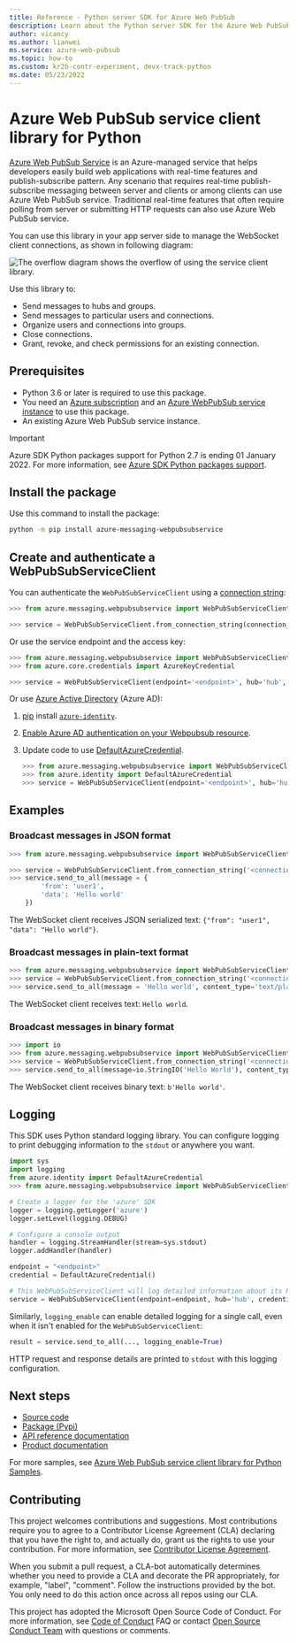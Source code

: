 ```yaml
---
title: Reference - Python server SDK for Azure Web PubSub
description: Learn about the Python server SDK for the Azure Web PubSub service. You can use this library in your app server to manage the WebSocket client connections.
author: vicancy
ms.author: lianwei
ms.service: azure-web-pubsub
ms.topic: how-to
ms.custom: kr2b-contr-experiment, devx-track-python
ms.date: 05/23/2022
---
```


# Azure Web PubSub service client library for Python

[Azure Web PubSub Service](./index.yml) is an Azure-managed service that helps developers easily build web applications with real-time features and publish-subscribe pattern. Any scenario that requires real-time publish-subscribe messaging between server and clients or among clients can use Azure Web PubSub service. Traditional real-time features that often require polling from server or submitting HTTP requests can also use Azure Web PubSub service.

You can use this library in your app server side to manage the WebSocket client connections, as shown in following diagram:

![The overflow diagram shows the overflow of using the service client library.](media/sdk-reference/service-client-overflow.png)

Use this library to:

- Send messages to hubs and groups.
- Send messages to particular users and connections.
- Organize users and connections into groups.
- Close connections.
- Grant, revoke, and check permissions for an existing connection.

## Prerequisites

- Python 3.6 or later is required to use this package.
- You need an [Azure subscription][azure_sub] and an [Azure WebPubSub service instance][webpubsubservice_docs] to use this package.
- An existing Azure Web PubSub service instance.

> [!IMPORTANT]
> Azure SDK Python packages support for Python 2.7 is ending 01 January 2022. For more information, see [Azure SDK Python packages support](https://github.com/Azure/azure-sdk-for-python/issues/20691).

## Install the package

Use this command to install the package:

```bash
python -m pip install azure-messaging-webpubsubservice
```

## Create and authenticate a WebPubSubServiceClient

You can authenticate the `WebPubSubServiceClient` using a [connection string][connection_string]:

```python
>>> from azure.messaging.webpubsubservice import WebPubSubServiceClient

>>> service = WebPubSubServiceClient.from_connection_string(connection_string='<connection_string>', hub='hub')
```

Or use the service endpoint and the access key:

```python
>>> from azure.messaging.webpubsubservice import WebPubSubServiceClient
>>> from azure.core.credentials import AzureKeyCredential

>>> service = WebPubSubServiceClient(endpoint='<endpoint>', hub='hub', credential=AzureKeyCredential("<access_key>"))
```

Or use [Azure Active Directory][aad_doc] (Azure AD):

1. [pip][pip] install [`azure-identity`][azure_identity_pip].
2. [Enable Azure AD authentication on your Webpubsub resource][aad_doc].
3. Update code to use [DefaultAzureCredential][default_azure_credential].

   ```python
   >>> from azure.messaging.webpubsubservice import WebPubSubServiceClient
   >>> from azure.identity import DefaultAzureCredential
   >>> service = WebPubSubServiceClient(endpoint='<endpoint>', hub='hub', credential=DefaultAzureCredential())
   ```

## Examples

### Broadcast messages in JSON format

```python
>>> from azure.messaging.webpubsubservice import WebPubSubServiceClient

>>> service = WebPubSubServiceClient.from_connection_string('<connection_string>', hub='hub1')
>>> service.send_to_all(message = {
        'from': 'user1',
        'data': 'Hello world'
    })
```

The WebSocket client receives JSON serialized text: `{"from": "user1", "data": "Hello world"}`.

### Broadcast messages in plain-text format

```python
>>> from azure.messaging.webpubsubservice import WebPubSubServiceClient
>>> service = WebPubSubServiceClient.from_connection_string('<connection_string>', hub='hub1')
>>> service.send_to_all(message = 'Hello world', content_type='text/plain')
```

The WebSocket client receives text: `Hello world`.

### Broadcast messages in binary format

```python
>>> import io
>>> from azure.messaging.webpubsubservice import WebPubSubServiceClient
>>> service = WebPubSubServiceClient.from_connection_string('<connection_string>', hub='hub')
>>> service.send_to_all(message=io.StringIO('Hello World'), content_type='application/octet-stream')
```

The WebSocket client receives binary text: `b'Hello world'`.

## Logging

This SDK uses Python standard logging library.
You can configure logging to print debugging information to the `stdout` or anywhere you want.

```python
import sys
import logging
from azure.identity import DefaultAzureCredential
>>> from azure.messaging.webpubsubservice import WebPubSubServiceClient

# Create a logger for the 'azure' SDK
logger = logging.getLogger('azure')
logger.setLevel(logging.DEBUG)

# Configure a console output
handler = logging.StreamHandler(stream=sys.stdout)
logger.addHandler(handler)

endpoint = "<endpoint>"
credential = DefaultAzureCredential()

# This WebPubSubServiceClient will log detailed information about its HTTP sessions, at DEBUG level
service = WebPubSubServiceClient(endpoint=endpoint, hub='hub', credential=credential, logging_enable=True)
```

Similarly, `logging_enable` can enable detailed logging for a single call, even when it isn't enabled for the `WebPubSubServiceClient`:

```python
result = service.send_to_all(..., logging_enable=True)
```

HTTP request and response details are printed to `stdout` with this logging configuration.

## Next steps

- [Source code](https://github.com/Azure/azure-sdk-for-python/blob/main/sdk/webpubsub/azure-messaging-webpubsubservice)
- [Package (Pypi)][package]
- [API reference documentation](/python/api/overview/azure/messaging-webpubsubservice-readme)
- [Product documentation][webpubsubservice_docs]

For more samples, see [Azure Web PubSub service client library for Python Samples][samples].

## Contributing

This project welcomes contributions and suggestions. Most contributions require you to agree to a Contributor License Agreement (CLA) declaring that you have the right to, and actually do, grant us the rights to use your contribution. For more information, see [Contributor License Agreement](https://cla.microsoft.com).

When you submit a pull request, a CLA-bot automatically determines whether you need to provide a CLA and decorate the PR appropriately, for example, "label", "comment". Follow the instructions provided by the bot. You only need to do this action once across all repos using our CLA.

This project has adopted the Microsoft Open Source Code of Conduct. For more information, see [Code of Conduct][code_of_conduct] FAQ or contact [Open Source Conduct Team](mailto:opencode@microsoft.com) with questions or comments.

<!-- LINKS -->

[webpubsubservice_docs]: ./index.yml
[azure_cli]: /cli/azure
[azure_sub]: https://azure.microsoft.com/free/
[package]: https://pypi.org/project/azure-messaging-webpubsubservice/
[default_cred_ref]: https://aka.ms/azsdk-python-identity-default-cred-ref
[cla]: https://cla.microsoft.com
[code_of_conduct]: https://opensource.microsoft.com/codeofconduct/
[coc_faq]: https://opensource.microsoft.com/codeofconduct/faq/
[coc_contact]: mailto:opencode@microsoft.com
[azure_identity_credentials]: https://github.com/Azure/azure-sdk-for-python/tree/main/sdk/identity/azure-identity#credentials
[azure_identity_pip]: https://pypi.org/project/azure-identity/
[default_azure_credential]: https://github.com/Azure/azure-sdk-for-python/tree/main/sdk/identity/azure-identity#defaultazurecredential
[pip]: https://pypi.org/project/pip/
[enable_aad]: howto-develop-create-instance.md
[api_key]: howto-websocket-connect.md#authorization
[connection_string]: howto-websocket-connect.md#authorization
[azure_portal]: howto-develop-create-instance.md
[azure-key-credential]: https://aka.ms/azsdk-python-core-azurekeycredential
[aad_doc]: howto-authorize-from-application.md
[samples]: https://github.com/Azure/azure-sdk-for-python/tree/main/sdk/webpubsub/azure-messaging-webpubsubservice/samples
